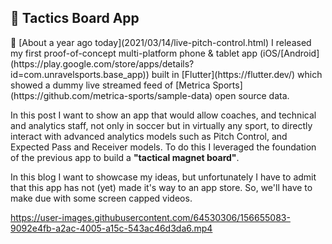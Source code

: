 ## 📱 Tactics Board App

<div class="text-paperclip"> 📎 [About a year ago today](2021/03/14/live-pitch-control.html) I released my first proof-of-concept multi-platform phone & tablet app (iOS/[Android](https://play.google.com/store/apps/details?id=com.unravelsports.base_app)) built in [Flutter](https://flutter.dev/) which showed a dummy live streamed feed of [Metrica Sports](https://github.com/metrica-sports/sample-data) open source data.</div>

In this post I want to show an app that would allow coaches, and technical and analytics staff, not only in soccer but in virtually any sport, to directly interact with advanced analytics models such as Pitch Control, and Expected Pass and Receiver models. To do this I leveraged the foundation of the previous app to build a <b>"tactical magnet board"</b>.

In this blog I want to showcase my ideas, but unfortunately I have to admit that this app has not (yet) made it's way to an app store. So, we'll have to make due with some screen capped videos.



https://user-images.githubusercontent.com/64530306/156655083-9092e4fb-a2ac-4005-a15c-543ac46d3da6.mp4

